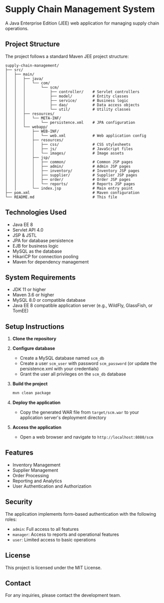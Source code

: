 # Supply Chain Management System

A Java Enterprise Edition (JEE) web application for managing supply chain operations.

## Project Structure

The project follows a standard Maven JEE project structure:

```
supply-chain-management/
├── src/
│   ├── main/
│   │   ├── java/
│   │   │   └── com/
│   │   │       └── scm/
│   │   │           ├── controller/    # Servlet controllers
│   │   │           ├── model/         # Entity classes
│   │   │           ├── service/       # Business logic
│   │   │           ├── dao/           # Data access objects
│   │   │           └── util/          # Utility classes
│   │   ├── resources/
│   │   │   └── META-INF/
│   │   │       └── persistence.xml    # JPA configuration
│   │   └── webapp/
│   │       ├── WEB-INF/
│   │       │   └── web.xml            # Web application config
│   │       ├── resources/
│   │       │   ├── css/               # CSS stylesheets
│   │       │   ├── js/                # JavaScript files
│   │       │   └── images/            # Image assets
│   │       ├── jsp/
│   │       │   ├── common/            # Common JSP pages
│   │       │   ├── admin/             # Admin JSP pages
│   │       │   ├── inventory/         # Inventory JSP pages
│   │       │   ├── supplier/          # Supplier JSP pages
│   │       │   ├── order/             # Order JSP pages
│   │       │   └── reports/           # Reports JSP pages
│   │       └── index.jsp              # Main entry point
├── pom.xml                            # Maven configuration
└── README.md                          # This file
```

## Technologies Used

- Java EE 8
- Servlet API 4.0
- JSP & JSTL
- JPA for database persistence
- EJB for business logic
- MySQL as the database
- HikariCP for connection pooling
- Maven for dependency management

## System Requirements

- JDK 11 or higher
- Maven 3.6 or higher
- MySQL 8.0 or compatible database
- Java EE 8 compatible application server (e.g., WildFly, GlassFish, or TomEE)

## Setup Instructions

1. **Clone the repository**

2. **Configure database**
   - Create a MySQL database named `scm_db`
   - Create a user `scm_user` with password `scm_password` (or update the persistence.xml with your credentials)
   - Grant the user all privileges on the `scm_db` database

3. **Build the project**
   ```bash
   mvn clean package
   ```

4. **Deploy the application**
   - Copy the generated WAR file from `target/scm.war` to your application server's deployment directory

5. **Access the application**
   - Open a web browser and navigate to `http://localhost:8080/scm`

## Features

- Inventory Management
- Supplier Management
- Order Processing
- Reporting and Analytics
- User Authentication and Authorization

## Security

The application implements form-based authentication with the following roles:
- `admin`: Full access to all features
- `manager`: Access to reports and operational features
- `user`: Limited access to basic operations

## License

This project is licensed under the MIT License.

## Contact

For any inquiries, please contact the development team. 